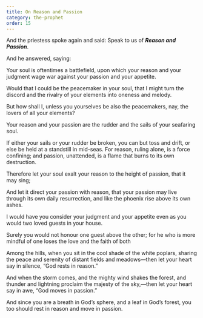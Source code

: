 ```yaml
---
title: On Reason and Passion
category: the-prophet
order: 15
---
```

And the priestess spoke again and said: Speak to us of **_Reason and Passion_**.

And he answered, saying:

Your soul is oftentimes a battlefield, upon which your reason and your judgment wage war against your passion and your appetite.

Would that I could be the peacemaker in your soul, that I might turn the discord and the rivalry of your elements into oneness and melody.

But how shall I, unless you yourselves be also the peacemakers, nay, the lovers of all your elements?

Your reason and your passion are the rudder and the sails of your seafaring soul.

If either your sails or your rudder be broken, you can but toss and drift, or else be held at a standstill in mid-seas. For reason, ruling alone, is a force confining; and passion, unattended, is a flame that burns to its own destruction.

Therefore let your soul exalt your reason to the height of passion, that it may sing;

And let it direct your passion with reason, that your passion may live through its own daily resurrection, and like the phoenix rise above its own ashes.

I would have you consider your judgment and your appetite even as you would two loved guests in your house.

Surely you would not honour one guest above the other; for he who is more mindful of one loses the love and the faith of both

Among the hills, when you sit in the cool shade of the white poplars, sharing the peace and serenity of distant fields and meadows—then let your heart say in silence, “God rests in reason.”

And when the storm comes, and the mighty wind shakes the forest, and thunder and lightning proclaim the majesty of the sky,—then let your heart say in awe, “God moves in passion.”

And since you are a breath in God’s sphere, and a leaf in God’s forest, you too should rest in reason and move in passion.
